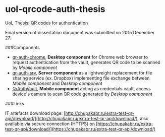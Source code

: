 # uol-qrcode-auth-thesis
UoL Thesis: QR codes for authentication

Final version of dissertation document was submitted on 2015 December 27.

###Components

- [qr-auth-chrome](https://github.com/chupakabr/uol-qrcode-auth-thesis/qr-auth-chrome), **Desktop component** for Chrome web browser to request authentication from the vault, generates QR code to be scanned by *Mobile component*
- [qr-auth-srv](https://github.com/chupakabr/uol-qrcode-auth-thesis/qr-auth-srv), **Server component** as a lightweight replacement for file sharing service (ex. Dropbox) implementing file exchange between *Mobile component* and *Desktop component*
- [QrAuthVault](https://github.com/chupakabr/uol-qrcode-auth-thesis/QrAuthVault), **Mobile component** acting as credentials vault, access device's camera to scan QR code generated by *Desktop component*

###Links

IT artefacts download page: [http://chupakabr.ru/extra-test-qr-api/download/](http://chupakabr.ru/extra-test-qr-api/download/), also available via secure connection (HTTPS) on [https://chupakabr.ru/extra-test-qr-api/download/](https://chupakabr.ru/extra-test-qr-api/download/)